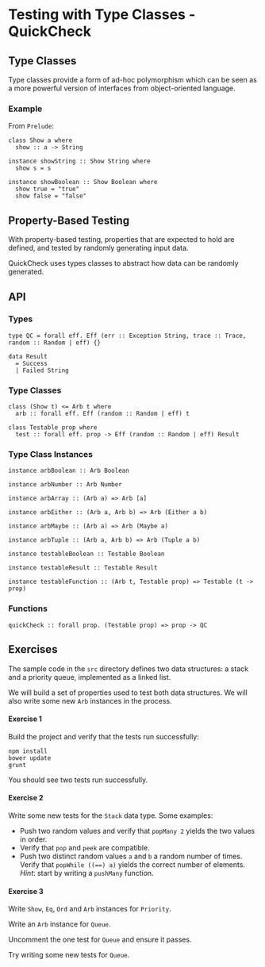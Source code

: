 # Testing with Type Classes - QuickCheck

## Type Classes

Type classes provide a form of ad-hoc polymorphism which can be seen as a more powerful version of interfaces from object-oriented language.

### Example

From `Prelude`:

```
class Show a where
  show :: a -> String

instance showString :: Show String where
  show s = s

instance showBoolean :: Show Boolean where
  show true = "true"
  show false = "false"
```

## Property-Based Testing

With property-based testing, properties that are expected to hold are defined, and tested by randomly generating input data.

QuickCheck uses types classes to abstract how data can be randomly generated.

## API

### Types

    type QC = forall eff. Eff (err :: Exception String, trace :: Trace, random :: Random | eff) {}

    data Result
      = Success 
      | Failed String 

### Type Classes

    class (Show t) <= Arb t where
      arb :: forall eff. Eff (random :: Random | eff) t

    class Testable prop where
      test :: forall eff. prop -> Eff (random :: Random | eff) Result

### Type Class Instances

    instance arbBoolean :: Arb Boolean

    instance arbNumber :: Arb Number

    instance arbArray :: (Arb a) => Arb [a]

    instance arbEither :: (Arb a, Arb b) => Arb (Either a b)

    instance arbMaybe :: (Arb a) => Arb (Maybe a)

    instance arbTuple :: (Arb a, Arb b) => Arb (Tuple a b)

    instance testableBoolean :: Testable Boolean

    instance testableResult :: Testable Result

    instance testableFunction :: (Arb t, Testable prop) => Testable (t -> prop)

### Functions 

    quickCheck :: forall prop. (Testable prop) => prop -> QC

## Exercises

The sample code in the `src` directory defines two data structures: a stack and a priority queue, implemented as a linked list.

We will build a set of properties used to test both data structures. We will also write some new `Arb` instances in the process.

#### Exercise 1

Build the project and verify that the tests run successfully:

```
npm install
bower update
grunt
```

You should see two tests run successfully.

#### Exercise 2

Write some new tests for the `Stack` data type. Some examples:

- Push two random values and verify that `popMany 2` yields the two values in order.
- Verify that `pop` and `peek` are compatible.
- Push two distinct random values `a` and `b` a random number of times. Verify that `popWhile ((==) a)` yields the correct number of elements. _Hint_: start by writing a `pushMany` function.

#### Exercise 3

Write `Show`, `Eq`, `Ord` and `Arb` instances for `Priority`.

Write an `Arb` instance for `Queue`.

Uncomment the one test for `Queue` and ensure it passes.

Try writing some new tests for `Queue`.
